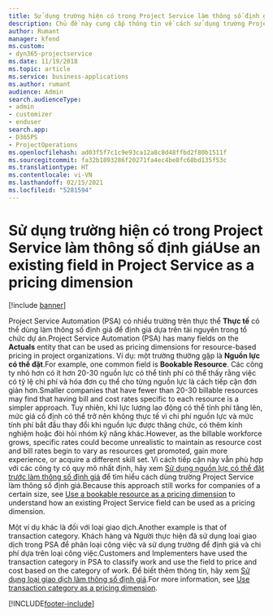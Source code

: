 ```yaml
---
title: Sử dụng trường hiện có trong Project Service làm thông số định giá
description: Chủ đề này cung cấp thông tin về cách sử dụng trường Project Service hiện có làm thông số định giá.
author: Rumant
manager: kfend
ms.custom:
- dyn365-projectservice
ms.date: 11/19/2018
ms.topic: article
ms.service: business-applications
ms.author: rumant
audience: Admin
search.audienceType:
- admin
- customizer
- enduser
search.app:
- D365PS
- ProjectOperations
ms.openlocfilehash: ad03f5f7c1c9e93ca12a8c8d48ffbd2f80b1511f
ms.sourcegitcommit: fa32b1893286f20271fa4ec4be8fc68bd135f53c
ms.translationtype: HT
ms.contentlocale: vi-VN
ms.lasthandoff: 02/15/2021
ms.locfileid: "5281594"
---
```

# <a name="use-an-existing-field-in-project-service-as-a-pricing-dimension"></a><span data-ttu-id="8efb9-103">Sử dụng trường hiện có trong Project Service làm thông số định giá</span><span class="sxs-lookup"><span data-stu-id="8efb9-103">Use an existing field in Project Service as a pricing dimension</span></span>

[!include [banner](../includes/psa-now-project-operations.md)]

<span data-ttu-id="8efb9-104">Project Service Automation (PSA) có nhiều trường trên thực thể **Thực tế** có thể dùng làm thông số định giá để định giá dựa trên tài nguyên trong tổ chức dự án.</span><span class="sxs-lookup"><span data-stu-id="8efb9-104">Project Service Automation (PSA) has many fields on the **Actuals** entity that can be used as pricing dimensions for resource-based pricing in project organizations.</span></span> <span data-ttu-id="8efb9-105">Ví dụ: một trường thường gặp là **Nguồn lực có thể đặt**.</span><span class="sxs-lookup"><span data-stu-id="8efb9-105">For example, one common field is **Bookable Resource**.</span></span> <span data-ttu-id="8efb9-106">Các công ty nhỏ hơn có ít hơn 20-30 nguồn lực có thể tính phí có thể thấy rằng việc có tỷ lệ chi phí và hóa đơn cụ thể cho từng nguồn lực là cách tiếp cận đơn giản hơn.</span><span class="sxs-lookup"><span data-stu-id="8efb9-106">Smaller companies that have fewer than 20-30 billable resources may find that having bill and cost rates specific to each resource is a simpler approach.</span></span> <span data-ttu-id="8efb9-107">Tuy nhiên, khi lực lượng lao động có thể tính phí tăng lên, mức giá cố định có thể trở nên không thực tế vì chi phí nguồn lực và mức tính phí bắt đầu thay đổi khi nguồn lực được thăng chức, có thêm kinh nghiệm hoặc đòi hỏi nhóm kỹ năng khác.</span><span class="sxs-lookup"><span data-stu-id="8efb9-107">However, as the billable workforce grows, specific rates could become unrealistic to maintain as resource cost and bill rates begin to vary as resources get promoted, gain more experience, or acquire a different skill set.</span></span> <span data-ttu-id="8efb9-108">Vì cách tiếp cận này vẫn phù hợp với các công ty có quy mô nhất định, hãy xem [Sử dụng nguồn lực có thể đặt trước làm thông số định giá](bookable-resource-pricing-dimension.md) để tìm hiểu cách dùng trường Project Service làm thông số định giá.</span><span class="sxs-lookup"><span data-stu-id="8efb9-108">Because this approach still works for companies of a certain size, see [Use a bookable resource as a pricing dimension](bookable-resource-pricing-dimension.md) to understand how an existing Project Service field can be used as a pricing dimension.</span></span>

<span data-ttu-id="8efb9-109">Một ví dụ khác là đối với loại giao dịch.</span><span class="sxs-lookup"><span data-stu-id="8efb9-109">Another example is that of transaction category.</span></span> <span data-ttu-id="8efb9-110">Khách hàng và Người thực hiện đã sử dụng loại giao dịch trong PSA để phân loại công việc và sử dụng trường để định giá và chi phí dựa trên loại công việc.</span><span class="sxs-lookup"><span data-stu-id="8efb9-110">Customers and Implementers have used the transaction category in PSA to classify work and use the field to price and cost based on the category of work.</span></span> <span data-ttu-id="8efb9-111">Để biết thêm thông tin, hãy xem [Sử dụng loại giao dịch làm thông số định giá](transaction-category-pricing-dimension.md).</span><span class="sxs-lookup"><span data-stu-id="8efb9-111">For more information, see [Use transaction category as a pricing dimension](transaction-category-pricing-dimension.md).</span></span>


[!INCLUDE[footer-include](../includes/footer-banner.md)]